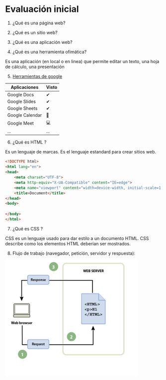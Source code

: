 # Evaluación inicial

1. ¿Qué es una página web?



2. ¿Qué es un sitio web?



3. ¿Qué es una aplicación web?



4. ¿Qué es una herramienta ofimática?

Es una aplicación (en local o en linea) que permite editar un texto, una hoja de cálculo, una
presentación

5. [Herramientas de google](https://www.google.com/intl/es-419/chrome/browser-tools/ "clica para ir a las herramientas de google")

| Aplicaciones | Visto|
| ------------ | -----|
| Google Docs | ✔|
| Google Slides | ✔|
| Google Sheets | ✔|
| Google Calendar | 📆|
| Google Meet | 💻|
| ... | ...|

6. ¿Qué es HTML ?

Es un lenguaje de marcas. Es el lenguaje estandard para crear sitios web.
```html
<!DOCTYPE html>
<html lang="en">
<head>
    <meta charset="UTF-8">
    <meta http-equiv="X-UA-Compatible" content="IE=edge">
    <meta name="viewport" content="width=device-width, initial-scale=1.0">
    <title>Document</title>
</head>
<body>

</body>
</html>
```

7. ¿Qué es CSS ?

CSS es un lenguaje usado para dar estilo a un documento HTML. CSS describe como los
elementos HTML deberían ser mostrados.

8. Flujo de trabajo (navegador, petición, servidor y respuesta):

![Flujo de trabajo](https://github.com/cescoxd/M4-UF1-A2-documentacioMarckdown_SotoAlfonsoFrancesc/blob/main/imagen_2022-09-20_114531588.png "ejemplo flujo de trabajo")
